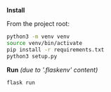 **Install**

From the project root:
```sh
python3 -m venv venv
source venv/bin/activate
pip install -r requirements.txt
python3 setup.py
```

**Run** _(due to '.flaskenv' content)_

```sh
flask run
```

